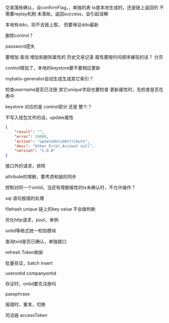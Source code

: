交易落账确认，设confirmFlag，，单独的表
tx是本地生成的，还是链上返回的
不需要replay机制
未落账，返回success，会引起误解

本地有ddo，则不去链上取，
但要保证ddo最新

删除control？

password遗失

要增加 查询 增加和删除属性的 历史交易记录
属性要按时间顺序展现的话？
分页

control增加了，本地的keystore要不要相应更新

mybatis-generator自动生成生成其它索引？

检查username是否已注册
其它unique字段也要检查
更新属性时，先检查是否在表中


keystore 对应的是 control部分 还是 整个？


不写入钱包文件的话，update属性
```json
{
    "result": "",
    "error": 59000,
    "action": "updateOntidAttribute",
    "desc": "Other Error,Account null",
    "version": "1.0.0"
}
```

接口外的请求，排除

attribute的增删，要考虑和链的同步

控制对同一个ontid，当还有增删属性的tx未确认时，不允许操作？


sql 语句报错的处理


filehash unique
链上的key value 不会做判断


优化http请求，pool，单例

ontid等格式统一校验模块

查询txid是否已确认，单独接口

refresh Token刷新


批量存证，batch insert

userontid
companyontid

存证时，ontid要先注册吗

passphrase

报错时，重发，切换

司法链 accessToken